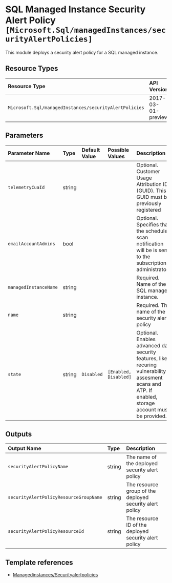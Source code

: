 # SQL Managed Instance Security Alert Policy `[Microsoft.Sql/managedInstances/securityAlertPolicies]`

This module deploys a security alert policy for a SQL managed instance.

## Resource Types

| Resource Type | API Version |
| :-- | :-- |
| `Microsoft.Sql/managedInstances/securityAlertPolicies` | 2017-03-01-preview |

## Parameters

| Parameter Name | Type | Default Value | Possible Values | Description |
| :-- | :-- | :-- | :-- | :-- |
| `telemetryCuaId` | string |  |  | Optional. Customer Usage Attribution ID (GUID). This GUID must be previously registered |
| `emailAccountAdmins` | bool |  |  | Optional. Specifies that the schedule scan notification will be is sent to the subscription administrators. |
| `managedInstanceName` | string |  |  | Required. Name of the SQL managed instance. |
| `name` | string |  |  | Required. The name of the security alert policy |
| `state` | string | `Disabled` | `[Enabled, Disabled]` | Optional. Enables advanced data security features, like recuring vulnerability assesment scans and ATP. If enabled, storage account must be provided. |

## Outputs

| Output Name | Type | Description |
| :-- | :-- | :-- |
| `securityAlertPolicyName` | string | The name of the deployed security alert policy |
| `securityAlertPolicyResourceGroupName` | string | The resource group of the deployed security alert policy |
| `securityAlertPolicyResourceId` | string | The resource ID of the deployed security alert policy |

## Template references

- [Managedinstances/Securityalertpolicies](https://docs.microsoft.com/en-us/azure/templates/Microsoft.Sql/2017-03-01-preview/managedInstances/securityAlertPolicies)
